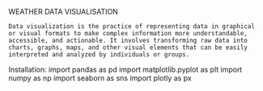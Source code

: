 WEATHER DATA VISUALISATION
```````
Data visualization is the practice of representing data in graphical or visual formats to make complex information more understandable, accessible, and actionable. It involves transforming raw data into charts, graphs, maps, and other visual elements that can be easily interpreted and analyzed by individuals or groups.
```````
Installation: import pandas as pd
import matplotlib.pyplot as plt
import numpy as np
import seaborn as sns
import plotly as px